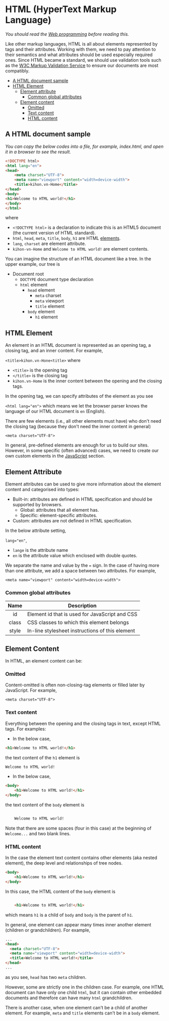 # HTML (HyperText Markup Language)
*You should read the [Web programming](/programming/web) before reading this.*

Like other markup languages, HTML is all about elements represented by tags and their attributes. Working with them, we
need to pay attention to their semantics and what attributes should be used especially required ones. Since HTML became
a standard, we should use validation tools such as the [W3C Markup Validation Service](https://validator.w3.org/) 
to ensure our documents are most compatibly.
- [A HTML document sample](#a-html-document-sample)
- [HTML Element](#html-element)
  - [Element attribute](#element-attribute)
    - [Common global attributes](#common-global-attributes)
  - [Element content](#element-content)
    - [Omitted](#omitted)
    - [Text content](#text-content)
    - [HTML content](#html-content)
## A HTML document sample
*You can copy the below codes into a file, for example, index.html, and open it in a browser to see the result.*
```html
<!DOCTYPE html>
<html lang="en">
<head>
    <meta charset="UTF-8">
    <meta name="viewport" content="width=device-width">
    <title>kihon.vn-Home</title>
</head>
<body>
<h1>Welcome to HTML world!</h1>
</body>
</html>
```
where
- `<!DOCTYPE html>` is a declaration to indicate this is an HTML5 document (the current version of HTML standard).
- `html`, `head`, `meta`, `title`, `body`, `h1` are HTML [elements](#html-element).
- `lang`, `charset` are element attribute.
- `kihon-vn-Home` and `Welcome to HTML world!` are element contents.

You can imagine the structure of an HTML document like a tree. In the upper example, our tree is
- Document root
  - `DOCTYPE` document type declaration
  - `html` element
    - `head` element
      - `meta` charset
      - `meta` viewport
      - `title` element
    - `body` element
      - `h1` element
## HTML Element
An element in an HTML document is represented as an opening tag, a closing tag, and an inner content. For example,

`<title>kihon.vn-Hone<title>`
where
- `<title>` is the opening tag
- `</title>` is the closing tag
- `kihon.vn-Home` is the inner content between the opening and the closing tags.

In the opening tag, we can specify attributes of the element as you see

`<html lang="en">` which means we let the browser parser knows the language of our HTML document is `en` (English).

There are few elements (i.e., all other elements must have) who don't need the closing tag (because they don't need the inner content in general) 

`<meta charset="UTF-8">`

In general, pre-defined elements are enough for us to build our sites. However, in some specific (often advanced) cases, we need to create our own custom elements in the [JavaScript](/language/formative/programming/js) section.
## Element Attribute
Element attributes can be used to give more information about the element content and categorised into types:
- Built-in: attributes are defined in HTML specification and should be supported by browsers.
  - Global: attributes that all element has.
  - Specific: element-specific attributes.
- Custom: attributes are not defined in HTML specification.

In the below attribute setting,

`lang="en"`, 
- `lange` is the attribute name
- `en` is the attribute value which enclosed with double quotes.

We separate the name and value by the `=` sign. In the case of having more than one attribute, we add a space between two attributes. For example,

`<meta name="viewport" content="width=device-width">`
### Common global attributes

| Name  | Description                                     |
|:-----:|-------------------------------------------------|
|  id   | Element id that is used for JavaScript and CSS  |
| class | CSS classes to which this element belongs       |
| style | In-line stylesheet instructions of this element |

## Element Content
In HTML, an element content can be:
### Omitted
Content-omitted is often non-closing-tag elements or filled later by JavaScript.
For example,

`<meta charset="UTF-8">`
### Text content
Everything between the opening and the closing tags in text, except HTML tags. For examples:
- In the below case,
```html
<h1>Welcome to HTML world!</h1>
``` 
the text content of the `h1` element is 
```html
Welcome to HTML world!
```
- In the below case,
```html
<body>
    <h1>Welcome to HTML world!</h1>
</body>  
```
the text content of the `body` element is
```html

    Welcome to HTML world!

```
Note that there are some spaces (four in this case) at the beginning of `Welcome...` and two blank lines.
### HTML content
In the case the element text content contains other elements (aka nested element),  the deep level and relationships of tree nodes.
```html
<body>
    <h1>Welcome to HTML world!</h1>
</body>
```
In this case, the HTML content of the `body` element is
```html

    <h1>Welcome to HTML world!</h1>

```
which means `h1` is a child of `body` and `body` is the parent of `h1`.

In general, one element can appear many times inner another element (children or grandchildren). For example,
```html
...
<head>
  <meta charset="UTF-8">
  <meta name="viewport" content="width=device-width">
  <title>Welcome to HTML world!</title>
</head>
...
```
as you see, `head` has two `meta` children. 

However, some are strictly one in the children case. For example, one HTML document can have only one child `html`, but it can contain other embedded documents and therefore can have many `html` grandchildren.

There is another case, when one element can't be a child of another element. For example, `meta` and `title` elements can't be in a
`body` element.